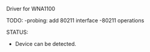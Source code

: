 Driver for WNA1100

TODO:
-probing: add 80211 interface
-80211 operations

STATUS:
- Device can be detected.
